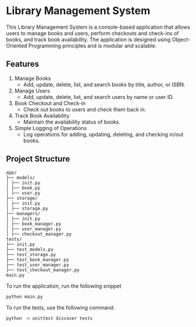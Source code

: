# Library Management System

This Library Management System is a console-based application that allows users to manage books and users, perform checkouts and check-ins of books, and track book availability. The application is designed using Object-Oriented Programming principles and is modular and scalable.

## Features

1. Manage Books
    - Add, update, delete, list, and search books by title, author, or ISBN.
2. Manage Users
    - Add, update, delete, list, and search users by name or user ID.
3. Book Checkout and Check-in
    - Check out books to users and check them back in.
4. Track Book Availability
    - Maintain the availability status of books.
5. Simple Logging of Operations
    - Log operations for adding, updating, deleting, and checking in/out books.

## Project Structure
```
app/
├── models/
│ ├── init.py
│ ├── book.py
│ ├── user.py
├── storage/
│ ├── init.py
│ ├── storage.py
├── managers/
│ ├── init.py
│ ├── book_manager.py
│ ├── user_manager.py
│ ├── checkout_manager.py
tests/
├── init.py
├── test_models.py
├── test_storage.py
├── test_book_manager.py
├── test_user_manager.py
├── test_checkout_manager.py
main.py
```

To run the application, run the following snippet
```sh
python main.py
```

To run the tests, use the following command:
```sh
python -m unittest discover tests
```
